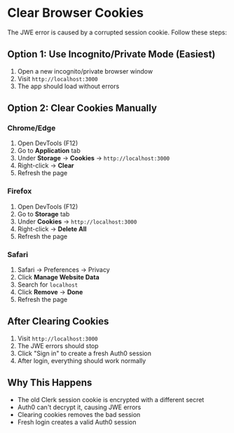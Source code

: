# Clear Browser Cookies

The JWE error is caused by a corrupted session cookie. Follow these steps:

## Option 1: Use Incognito/Private Mode (Easiest)
1. Open a new incognito/private browser window
2. Visit `http://localhost:3000`
3. The app should load without errors

## Option 2: Clear Cookies Manually
### Chrome/Edge
1. Open DevTools (F12)
2. Go to **Application** tab
3. Under **Storage** → **Cookies** → `http://localhost:3000`
4. Right-click → **Clear**
5. Refresh the page

### Firefox
1. Open DevTools (F12)
2. Go to **Storage** tab
3. Under **Cookies** → `http://localhost:3000`
4. Right-click → **Delete All**
5. Refresh the page

### Safari
1. Safari → Preferences → Privacy
2. Click **Manage Website Data**
3. Search for `localhost`
4. Click **Remove** → **Done**
5. Refresh the page

## After Clearing Cookies
1. Visit `http://localhost:3000`
2. The JWE errors should stop
3. Click "Sign in" to create a fresh Auth0 session
4. After login, everything should work normally

## Why This Happens
- The old Clerk session cookie is encrypted with a different secret
- Auth0 can't decrypt it, causing JWE errors
- Clearing cookies removes the bad session
- Fresh login creates a valid Auth0 session
